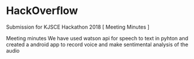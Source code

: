 # HackOverflow
Submission for KJSCE Hackathon 2018 [  Meeting Minutes ]


Meeting minutes
We have used watson api for speech to text in pyhton and created a android app to record voice and make sentimental analysis of the audio
